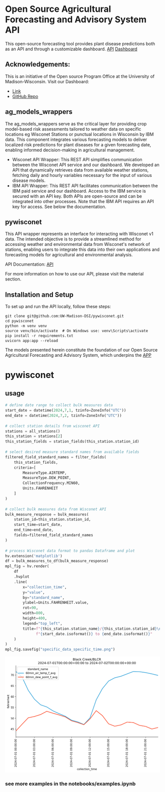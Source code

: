 # Open Source Agricultural Forecasting and Advisory System API
This open-source forecasting tool provides plant disease predictions both as an API and through a customizable dashboard.
[API](https://connect.doit.wisc.edu/pywisconet_wrapper/docs#/default/all_data_from_wisconet_query_ag_models_wrappers_wisconet_get)
[Dashboard](https://connect.doit.wisc.edu/ag_forecasting/)

## Acknowledgements:
This is an initiative of the Open source Program Office at the University of Madison-Wisconsin.
Visit our Dashboard:
- [Link](https://connect.doit.wisc.edu/ag_forecasting/)
- [GitHub Repo](https://github.com/UW-Madison-DSI/corn_disease_forecast_api.git)

## ag_models_wrappers
The ag_models_wrappers serve as the critical layer for providing crop model-based risk assessments tailored to weather data on specific locations eg Wisconet Stations or punctual locations in Wisconsin by IBM data. This component integrates various forecasting models to deliver localized risk predictions for plant diseases for a given forecasting date, enabling informed decision-making in agricultural management.
- Wisconet API Wrapper: This REST API simplifies communication between the Wisconet API service and our dashboard. We developed an API that dynamically retrieves data from available weather stations, fetching daily and hourly variables necessary for the input of various disease models.
- IBM API Wrapper: This REST API facilitates communication between the IBM paid service and our dashboard. Access to the IBM service is secured with an API key.
Both APIs are open-source and can be integrated into other processes. Note that the IBM API requires an API key for access.
See below the documentation.

## pywisconet
This API wrapper represents an interface for interacting with Wisconet v1 data. The intended objective is to provide a streamlined method for accessing weather and environmental data from Wisconet's network of stations, enabling users to integrate this data into their own applications and forecasting models for agricultural and environmental analysis.


API Documentation: [API](https://connect.doit.wisc.edu/pywisconet_wrapper/docs)

For more information on how to use our API, please visit the material section.

## Installation and Setup
To set up and run the API locally, follow these steps:

```
git clone git@github.com:UW-Madison-DSI/pywisconet.git
cd pywisconet
python -m venv venv
source venv/bin/activate  # On Windows use: venv\Scripts\activate
pip install -r requirements.txt
uvicorn app:app --reload
```

The models presented herein constitute the foundation of our Open Source Agricultural Forecasting and Advisory System, which underpins the [APP](https://github.com/UW-Madison-DSI/corn_disease_forecast_api.git) 


# pywisconet


## usage
```python
# define date range to collect bulk measures data
start_date = datetime(2024,7,1, tzinfo=ZoneInfo("UTC"))
end_date = datetime(2024,7,2, tzinfo=ZoneInfo("UTC"))

# collect station details from wisconet API
stations = all_stations()
this_station = stations[2]
this_station_fields = station_fields(this_station.station_id)

# select desired measure standard names from available fields
filtered_field_standard_names = filter_fields(
    this_station_fields, 
    criteria=[
        MeasureType.AIRTEMP, 
        MeasureType.DEW_POINT,
        CollectionFrequency.MIN60,
        Units.FAHRENHEIT
    ]
)

# collect bulk measures data from Wisconet API
bulk_measure_response = bulk_measures(
    station_id=this_station.station_id, 
    start_time=start_date, 
    end_time=end_date,
    fields=filtered_field_standard_names
)

# process Wisconet data format to pandas Dataframe and plot
hv.extension('matplotlib')
df = bulk_measures_to_df(bulk_measure_response)
mpl_fig = hv.render(
    df
    .hvplot
    .line(
        x="collection_time", 
        y="value",
        by="standard_name",
        ylabel=Units.FAHRENHEIT.value,
        rot=90,
        width=800, 
        height=400,
        legend="top_left",
        title=f"{this_station.station_name}/{this_station.station_id}\n"
              f"{start_date.isoformat()} to {end_date.isoformat()}"
    )
)
mpl_fig.savefig("specific_data_specific_time.png")
```
![Specific data over a specific time period](./notebooks/specific_data_specific_time.png)

### see more examples in the notebooks/examples.ipynb
